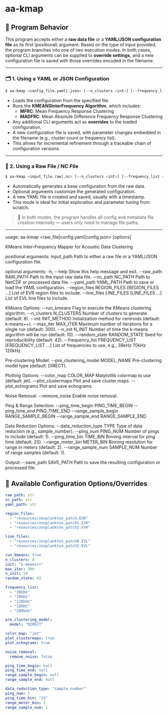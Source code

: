 
# aa-kmap

## 🔧 Program Behavior

This program accepts either a **raw data file** or a **YAML/JSON configuration file** as its first (positional) argument. Based on the type of input provided, the program branches into one of two execution modes. In both cases, optional CLI arguments can be supplied to **override settings**, and a new configuration file is saved with those overrides encoded in the filename.

---

### 🗂️ 1. Using a YAML or JSON Configuration

```bash
$ aa-kmap <config_file.yaml|.json> [--n_clusters <int>] [--frequency_list <list>] [--save_path <output_path>]
```

- Loads the configuration from the specified file.
- Runs the **KMEANSInterFrequency Algorithm**, which includes:
  - **MFRC**: Mean Frequency Response Clustering
  - **MADFRC**: Mean Absolute Difference Frequency Response Clustering
- Any additional CLI arguments act as **overrides** to the loaded configuration.
- A new configuration file is saved, with parameter changes embedded in the filename (e.g., cluster count or frequency list).
- This allows for incremental refinement through a traceable chain of configuration versions.

---

### 📄 2. Using a Raw File / NC File

```bash
$ aa-kmap <input_file.raw|.nc> [--n_clusters <int>] [--frequency_list <list>] [--save_path <output_path>]
```

- Automatically generates a base configuration from the raw data.
- Optional arguments customize the generated configuration.
- A new YAML file is created and saved, usually with a timestamp.
- This mode is ideal for initial exploration and parameter tuning from scratch.

> 📝 In both modes, the program handles all config and metadata file creation internally — users only need to manage file paths.

---


usage: aa-kmap <raw_file|config.yaml|config.json> [options]

KMeans Inter-Frequency Mapper for Acoustic Data Clustering

positional arguments:
  input_path            Path to either a raw file or a YAML/JSON configuration file.

optional arguments:
  -h, --help            Show this help message and exit.
  --raw_path RAW_PATH   Path to the input raw data file.
  --nc_path NC_PATH     Path to NetCDF or processed data file.
  --yaml_path YAML_PATH Path to save or load the YAML configuration.
  --region_files REGION_FILES [REGION_FILES ...]
                        List of EVR region files to include.
  --line_files LINE_FILES [LINE_FILES ...]
                        List of EVL line files to include.

KMeans Options:
  --run_kmeans          Flag to execute the KMeans clustering algorithm.
  --n_clusters N_CLUSTERS
                        Number of clusters to generate (default: 8).
  --init INIT_METHOD    Initialization method for centroids (default: k-means++).
  --max_iter MAX_ITER   Maximum number of iterations for a single run (default: 300).
  --n_init N_INIT       Number of time the k-means algorithm will be run (default: 10).
  --random_state RANDOM_STATE
                        Seed for reproducibility (default: 42).
  --frequency_list FREQUENCY_LIST [FREQUENCY_LIST ...]
                        List of frequencies to use, e.g., 38kHz 70kHz 120kHz.

Pre-clustering Model:
  --pre_clustering_model MODEL_NAME
                        Pre-clustering model type (default: DIRECT).

Plotting Options:
  --color_map COLOR_MAP
                        Matplotlib colormap to use (default: jet).
  --plot_clustermaps    Plot and save cluster maps.
  --plot_echograms      Plot and save echograms.

Noise Removal:
  --remove_noise        Enable noise removal.

Ping & Range Selection:
  --ping_time_begin PING_TIME_BEGIN
  --ping_time_end PING_TIME_END
  --range_sample_begin RANGE_SAMPLE_BEGIN
  --range_sample_end RANGE_SAMPLE_END

Data Reduction Options:
  --data_reduction_type TYPE
                        Type of data reduction (e.g., sample_number).
  --ping_num PING_NUM   Number of pings to include (default: 1).
  --ping_time_bin TIME_BIN
                        Binning interval for ping time (default: 2S).
  --range_meter_bin METER_BIN
                        Binning resolution for range in meters (default: 2).
  --range_sample_num SAMPLE_NUM
                        Number of range samples (default: 1).

Output:
  --save_path SAVE_PATH
                        Path to save the resulting configuration or processed file.



## 🧰 Available Configuration Options/Overrides

```yaml
raw_path: str
nc_path: str
yaml_path: str

region_files:
  - "resources/zooplankton_patch.EVR"
  - "resources/zooplankton_patch1.EVR"
  - "resources/zooplankton_patch2.EVR"

line_files:
  - "resources/zooplankton_patch0.EVL"
  - "resources/zooplankton_patch2.EVL"

run_kmeans: true
n_clusters: 8
init: "k-means++"
max_iter: 300
n_init: 10
random_state: 42

frequency_list:
  - "38kHz"
  - "70kHz"
  - "120kHz"
  - "18kHz"
  - "200kHz"

pre_clustering_model:
  model: "DIRECT"

color_map: "jet"
plot_clustermaps: true
plot_echograms: true

noise_removal:
  remove_noise: false

ping_time_begin: null
ping_time_end: null
range_sample_begin: null
range_sample_end: null

data_reduction_type: "sample_number"
ping_num: 1
ping_time_bin: "2S"
range_meter_bin: 2
range_sample_num: 1
```